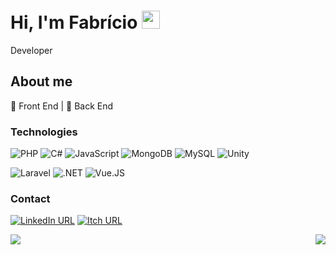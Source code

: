 # Hi, I'm Fabrício <img src="https://github.com/TheDudeThatCode/TheDudeThatCode/blob/master/Assets/Hi.gif" width="29px">
Developer
<!--<p><img src="https://komarev.com/ghpvc/?username=pferreirafabricio&color=grey&style=flat-square"></p>-->

## About me 

:black_heart: Front End | :black_heart: Back End

### Technologies
![PHP](https://img.shields.io/badge/PHP-777BB4?style=flat&logo=php&logoColor=white)
![C#](https://img.shields.io/badge/C%23-239120?style=flat&logo=c-sharp&logoColor=white)
![JavaScript](https://img.shields.io/badge/JavaScript-323330?style=flat&logo=javascript&logoColor=F7DF1E)
![MongoDB](https://img.shields.io/badge/MongoDB-4EA94B?style=flate&logo=mongodb&logoColor=white)
![MySQL](https://img.shields.io/badge/MySQL-00000F?style=flat&logo=mysql&logoColor=white)
![Unity](https://img.shields.io/badge/Unity-100000?style=flat&logo=unity&logoColor=white)

![Laravel](https://img.shields.io/badge/Laravel-FF2D20?style=flat&logo=laravel&logoColor=white)
![.NET](https://img.shields.io/badge/.NET-5C2D91?style=flat&logo=.net&logoColor=white)
![Vue.JS](https://img.shields.io/badge/Vue.js-35495E?style=flat&logo=vue.js&logoColor=4FC08D)

### Contact
[![LinkedIn URL](https://img.shields.io/badge/LinkedIn-0077B5?style=flat&logo=linkedin&logoColor=white)](https://www.linkedin.com/in/pferreirafabricio/)
[![Itch URL](https://img.shields.io/badge/Itch.io-FA5C5C?style=flatge&logo=itchdotio&logoColor=white)](https://pferreirafabricio.itch.io/)


<img align="left" src="https://github-readme-stats.vercel.app/api?username=pferreirafabricio&count_private=true&show_icons=true&theme=dark" />

<img align="right" src="https://github-readme-stats.vercel.app/api/top-langs/?username=pferreirafabricio&langs_count=3&hide=hlsl,shaderlab&theme=dark" />
